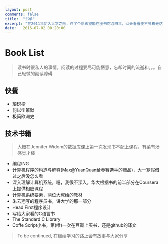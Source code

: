 ```yaml
---
layout: post
comments: false
title:  "书单"
excerpt: "在2011年初入大学之际，许了个愿希望能在图书馆泡四年，回头看看差不多真是这样过来了，看在我擦了这么多书皮的份上，愿智慧之神对愚钝的少年能稍有眷顾"
date:   2016-07-02 00:20:00
---
```


# Book List
> 读书时很私人的事情，阅读的过程要尽可能惬意，忘却时间的流逝和。。。自己轻微的阅读障碍

## 快餐
+ 琅玡榜
+ 何以笙箫默
+ 极简欧洲史


## 技术书籍
> 大概在Jennifer Widom的数据库课上第一次发现书本配上课程，有菜有汤感觉才棒

+ 编程ING
+ 计算机程序的构造与解释(Max@YuanQuan给参赛选手的赠品)，大一寒假借过之后没怎么看
+ 深入理解计算机系统，嗯，我很不深入，华大根据书的前半部分在Coursera上提供相应课程
+ 计算机系统要素，两位大叔给的教材
+ 朱云翔写的程序员书，讲大学的那一部分
+ Head First程序设计
+ 写给大家看的C语言书
+ The Standard C Library
+ Coffe Script小书，第(唯)一次在豆瓣上买书，还是github的译文


> To be continued, 在继续学习的路上会有故事与大家分享